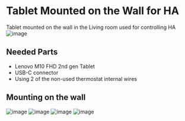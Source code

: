 # Tablet Mounted on the Wall for HA
Tablet mounted on the wall in the Living room used for controlling HA  
![image](https://github.com/kippesikgithub/hass_walltablet/assets/100353268/efe72b6b-ea1a-45e4-bca6-633bd5471e63)


## Needed Parts
- Lenovo M10 FHD 2nd gen Tablet
- USB-C connector
- Using 2 of the non-used thermostat internal wires

## Mounting on the wall
![image](https://user-images.githubusercontent.com/100353268/212084981-bd44f177-df22-497d-b215-b372d8ce5f33.png)
![image](https://user-images.githubusercontent.com/100353268/212085054-af38cea9-b00e-43cd-b697-41810cfab01d.png)
![image](https://user-images.githubusercontent.com/100353268/212085096-94d32708-2a84-4897-8c6f-dad0da8fbd02.png)
![image](https://user-images.githubusercontent.com/100353268/212085178-213bdb5e-8197-4b9d-9ea0-1095bf8d876a.png)
